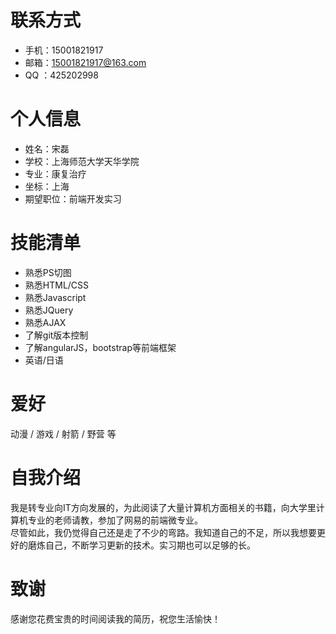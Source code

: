 # 联系方式
* 手机：15001821917<br>
* 邮箱：15001821917@163.com<br>
* QQ ：425202998<br>
# 个人信息
* 姓名：宋磊<br>
* 学校：上海师范大学天华学院<br>
* 专业：康复治疗<br>
* 坐标：上海<br>
* 期望职位：前端开发实习<br>
# 技能清单
* 熟悉PS切图<br>
* 熟悉HTML/CSS<br>
* 熟悉Javascript<br>
* 熟悉JQuery<br>
* 熟悉AJAX<br>
* 了解git版本控制<br>
* 了解angularJS，bootstrap等前端框架<br>
* 英语/日语<br>
# 爱好
 动漫 / 游戏 / 射箭 / 野营 等<br>
# 自我介绍
 我是转专业向IT方向发展的，为此阅读了大量计算机方面相关的书籍，向大学里计算机专业的老师请教，参加了网易的前端微专业。<br>
 尽管如此，我仍觉得自己还是走了不少的弯路。我知道自己的不足，所以我想要更好的磨炼自己，不断学习更新的技术。实习期也可以足够的长。<br>
# 致谢
 感谢您花费宝贵的时间阅读我的简历，祝您生活愉快！<br>
